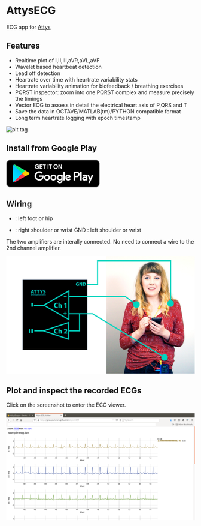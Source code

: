 # AttysECG

ECG app for [Attys](http://www.attys.tech)

## Features

* Realtime plot of I,II,III,aVR,aVL,aVF
* Wavelet based heartbeat detection
* Lead off detection
* Heartrate over time with heartrate variability stats
* Heartrate variability animation for biofeedback / breathing exercises
* PQRST inspector: zoom into one PQRST complex and measure precisely the timings
* Vector ECG to assess in detail the electrical heart axis of P,QRS and T
* Save the data in OCTAVE/MATLAB(tm)/PYTHON compatible format
* Long term heartrate logging with epoch timestamp

![alt tag](screenshots/ecg-inspector-04.png)

## Install from Google Play

[![alt tag](google_play_en_badge_web_generic.png)](https://play.google.com/store/apps/details?id=tech.glasgowneuro.attysecg)

## Wiring

  + : left foot or hip
  - : right shoulder or wrist
  GND : left shoulder or wrist

The two amplifiers are interally connected. No need to connect a wire
to the 2nd channel amplifier.

![alt tag](wiring.jpg)

## Plot and inspect the recorded ECGs

Click on the screenshot to enter the ECG viewer.

[![alt tag](plotter.png)](https://glasgowneuro.github.io/AttysECG/)
